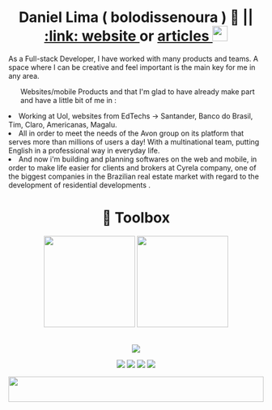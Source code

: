 <h1 align="center"> Daniel Lima ( bolodissenoura ) 🎂 || <a href="https://bolodissenoura.github.io/daniellimae/">:link: website </a> or <a href="https://dev.to/daniellimae">articles </a><img src="https://raw.githubusercontent.com/MartinHeinz/MartinHeinz/master/wave.gif" width="30px" height="30px"></h1>
<p >As a Full-stack Developer, I have worked with many products and teams. A space where I can be creative and feel important is the main key for me in any area.</p>
<ul > Websites/mobile Products and  that I'm glad to have already make part and have a little bit of me in : </ul>
 <li >Working at Uol, websites from EdTechs -> Santander, Banco do Brasil, Tim, Claro, Americanas, Magalu. </li>
 <li >All in order to meet the needs of the Avon group on its platform that serves more than millions of users a day! With a multinational team, putting English in a professional way in everyday life. </li>
 <li >And now i'm building and planning softwares on the web and mobile, in order to make life easier for clients and brokers at Cyrela company, one of the biggest companies in the Brazilian real estate market with regard to the development of residential developments .</li> 
<h1 align="center"> 🧰 Toolbox </h1>
<div align="center">
    <img height="180em" src="https://github-readme-stats.vercel.app/api?username=bolodissenoura&show_icons=true&theme=dracula&include_all_commits=true&count_private=true"/>
    <img height="180em" src="https://github-readme-stats.vercel.app/api/top-langs/?username=bolodissenoura&layout=compact&langs_count=7&theme=dark"/></a>
</div>

<br/>

<p align="center">
    <img src="https://skillicons.dev/icons?i=js,ts,css,html,react,nextjs,nodejs,graphql,apollo,mysql,mongodb,supabase,docker,linux,jest,firebase,figma,express,materialui,postgres&perline=10" />
</p>
  
  <div align="center"> 

  <a href="https://instagram.com/daniellimae" target="_blank"><img src="https://img.shields.io/badge/-Instagram-%23E4405F?style=for-the-badge&logo=instagram&logoColor=white" target="_blank"></a>
 	<a href="https://www.twitch.tv/bolodissenouraa" target="_blank"><img src="https://img.shields.io/badge/Twitch-9146FF?style=for-the-badge&logo=twitch&logoColor=white" target="_blank"></a>
 <a href="https://discord.gg/pDbY76q8Qf" target="_blank"><img src="https://img.shields.io/badge/Discord-7289DA?style=for-the-badge&logo=discord&logoColor=white" target="_blank"></a> 
  <a href="https://www.linkedin.com/in/daniel-alves-lima-b53090200/" target="_blank"><img src="https://img.shields.io/badge/-LinkedIn-%230077B5?style=for-the-badge&logo=linkedin&logoColor=white" target="_blank"></a> 

<img src="https://raw.githubusercontent.com/matfantinel/matfantinel/master/waves.svg" width="100%" height="50px">
